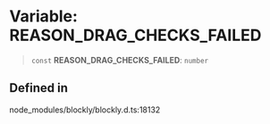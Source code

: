 # Variable: REASON_DRAG_CHECKS_FAILED

> `const` **REASON_DRAG_CHECKS_FAILED**: `number`

## Defined in

node_modules/blockly/blockly.d.ts:18132
